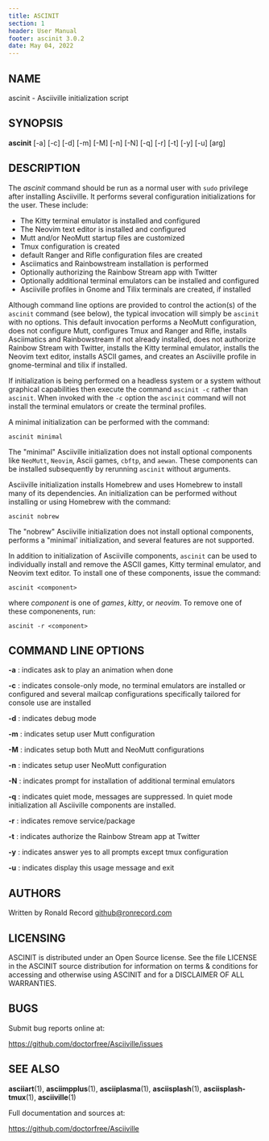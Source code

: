 ```yaml
---
title: ASCINIT
section: 1
header: User Manual
footer: ascinit 3.0.2
date: May 04, 2022
---
```

## NAME
ascinit - Asciiville initialization script

## SYNOPSIS
**ascinit** [-a] [-c] [-d] [-m] [-M] [-n] [-N] [-q] [-r] [-t] [-y] [-u] [arg]

## DESCRIPTION
The *ascinit* command should be run as a normal user with `sudo` privilege
after installing Asciiville. It performs several configuration initializations
for the user. These include:

* The Kitty terminal emulator is installed and configured
* The Neovim text editor is installed and configured
* Mutt and/or NeoMutt startup files are customized
* Tmux configuration is created
* default Ranger and Rifle configuration files are created
* Asciimatics and Rainbowstream installation is performed
* Optionally authorizing the Rainbow Stream app with Twitter
* Optionally additional terminal emulators can be installed and configured
* Asciiville profiles in Gnome and Tilix terminals are created, if installed

Although command line options are provided to control the action(s) of the
`ascinit` command (see below), the typical invocation will simply be `ascinit`
with no options. This default invocation performs a NeoMutt configuration,
does not configure Mutt, configures Tmux and Ranger and Rifle, installs
Asciimatics and Rainbowstream if not already installed, does not authorize
Rainbow Stream with Twitter, installs the Kitty terminal emulator, installs
the Neovim text editor, installs ASCII games, and creates an Asciiville profile
in gnome-terminal and tilix if installed.

If initialization is being performed on a headless system or a system
without graphical capabilities then execute the command `ascinit -c`
rather than `ascinit`. When invoked with the `-c` option the `ascinit`
command will not install the terminal emulators or create the terminal profiles.

A minimal initialization can be performed with the command:
```shell
ascinit minimal
```
The "minimal" Asciiville initialization does not install optional components
like `NeoMutt`, `Neovim`, Ascii games, `cbftp`, and `aewan`. These components
can be installed subsequently by rerunning `ascinit` without arguments.

Asciiville initialization installs Homebrew and uses Homebrew to install
many of its dependencies. An initialization can be performed without installing
or using Homebrew with the command:
```shell
ascinit nobrew
```
The "nobrew" Asciiville initialization does not install optional components,
performs a "minimal' initialization, and several features are not supported.

In addition to initialization of Asciiville components, `ascinit` can be used
to individually install and remove the ASCII games, Kitty terminal emulator,
and Neovim text editor. To install one of these components, issue the command:
```shell
ascinit <component>
```
where *component* is one of *games*, *kitty*, or *neovim*.
To remove one of these componenents, run:
```shell
ascinit -r <component>
```

## COMMAND LINE OPTIONS

**-a**
: indicates ask to play an animation when done

**-c**
: indicates console-only mode, no terminal emulators are installed or configured and several mailcap configurations specifically tailored for console use are installed

**-d**
: indicates debug mode

**-m**
: indicates setup user Mutt configuration

**-M**
: indicates setup both Mutt and NeoMutt configurations

**-n**
: indicates setup user NeoMutt configuration

**-N**
: indicates prompt for installation of additional terminal emulators

**-q**
: indicates quiet mode, messages are suppressed. In quiet mode initialization all Asciiville components are installed.

**-r**
: indicates remove service/package

**-t**
: indicates authorize the Rainbow Stream app at Twitter

**-y**
: indicates answer yes to all prompts except tmux configuration

**-u**
: indicates display this usage message and exit

## AUTHORS
Written by Ronald Record github@ronrecord.com

## LICENSING
ASCINIT is distributed under an Open Source license.
See the file LICENSE in the ASCINIT source distribution
for information on terms &amp; conditions for accessing and
otherwise using ASCINIT and for a DISCLAIMER OF ALL WARRANTIES.

## BUGS
Submit bug reports online at:

https://github.com/doctorfree/Asciiville/issues

## SEE ALSO
**asciiart**(1), **asciimpplus**(1), **asciiplasma**(1), **asciisplash**(1), **asciisplash-tmux**(1), **asciiville**(1)

Full documentation and sources at:

https://github.com/doctorfree/Asciiville

